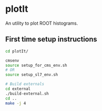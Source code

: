 plotIt
======
An utility to plot ROOT histograms.

## First time setup instructions

```bash
cd plotIt/

cmsenv
source setup_for_cms_env.sh
# OR
source setup_sl7_env.sh

# Build externals
cd external
./build-external.sh
cd ..
make -j 4
```
